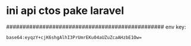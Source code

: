 # ini api ctos pake laravel


################################################
env key:

``` base64:eyqzY+cjK6shgAlhI3PrUmrEKu04aUZuZcaAHzbE1Ow= ```